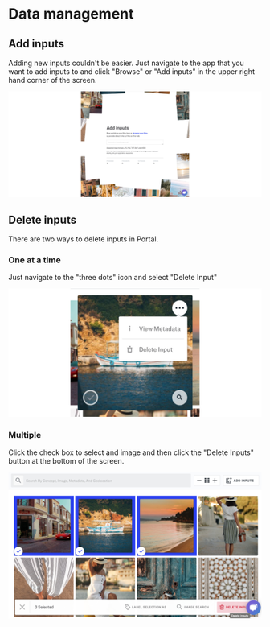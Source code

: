 # Data management

## Add inputs

Adding new inputs couldn't be easier. Just navigate to the app that you want to add inputs to and click "Browse" or "Add inputs" in the upper right hand corner of the screen.

![](../images/add_inputs.jpg)

## Delete inputs

There are two ways to delete inputs in Portal.

### One at a time

Just navigate to the "three dots" icon and select "Delete Input"

![](../images/delete_three_dots.jpg)

### Multiple

Click the check box to select and image and then click the "Delete Inputs" button at the bottom of the screen.

![](../images/delete_multiple.jpg)
